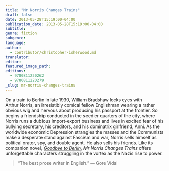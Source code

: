 ```yaml
---
title: "Mr Norris Changes Trains"
draft: false
date: 2013-05-28T15:19:00-04:00
publication_date: 2013-05-28T15:19:00-04:00
subtitle:
genre: fiction
subgenre:
language:
author:
  - contributor/christopher-isherwood.md
translator:
editor:
featured_image_path:
editions:
  - 9780811220262
  - 9780811220279
_slug: mr-norris-changes-trains
---
```


On a train to Berlin in late 1930, William Bradshaw locks eyes with Arthur Norris, an irresistibly comical fellow Englishman wearing a rather obvious wig and nervous about producing his passport at the frontier. So begins a friendship conducted in the seedier quarters of the city, where Norris runs a dubious import-export business and lives in excited fear of his bullying secretary, his creditors, and his dominatrix girlfriend, Anni. As the worldwide economic Depression strangles the masses and the Communists make a desperate stand against Fascism and war, Norris sells himself as political orator, spy, and double agent. He also sells his friends. Like its companion novel, [_Goodbye to Berlin_](http://ndbooks.com/book/goodbye-to-berlin), _Mr Norris Changes Trains_ offers unforgettable characters struggling in the vortex as the Nazis rise to power.

> “The best prose writer in English.”
> — Gore Vidal

